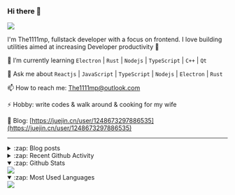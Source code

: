 ### Hi there 👋

![](https://komarev.com/ghpvc/?username=1111mp&color=green)

I'm The1111mp, fullstack developer with a focus on frontend. I love building utilities aimed at increasing Developer productivity 🙌

🌱 I’m currently learning `Electron` | `Rust` | `Nodejs` | `TypeScript` | `C++` | `Qt`

💬 Ask me about `Reactjs` | `JavaScript` | `TypeScript` | `Nodejs` | `Electron` | `Rust`

📫 How to reach me: <a href="mailto:The1111mp@outlook.com">The1111mp@outlook.com</a>

⚡ Hobby: write codes & walk around & cooking for my wife

📖 Blog: [https://juejin.cn/user/1248673297886535](https://juejin.cn/user/1248673297886535)

***

<details>
  <summary>:zap: Blog posts</summary>

  - [这里有从零开始构建现代化前端UI组件库所需要的一切](https://juejin.cn/post/7324011329883045915)
  - [使用 nvm-desktop 轻松安装和管理多个 node 版本](https://juejin.cn/post/7267791228872179727)
  - [Electron 中集成 SQLite3 数据库的最佳实践](https://juejin.cn/post/7202807471881306172)
  - [从0开发IM，单聊群聊在线离线消息以及消息的已读未读功能](https://juejin.cn/post/7202583557751865401)
  - [Electron（网页）中实现接近微信消息发送体验的消息输入框及界面](https://juejin.cn/post/7252505446396575781)
  - [Qt中基于QWebEngineView和QWebChannel实现与web的交互](https://juejin.cn/post/7238423148555501629)
</details>

<details>
  <summary>:zap: Recent Github Activity</summary>

  <!--START_SECTION:activity-->
1. 🗣 Commented on [#166](https://github.com/1111mp/nvm-desktop/issues/166#issuecomment-2684108423) in [1111mp/nvm-desktop](https://github.com/1111mp/nvm-desktop)
2. 🗣 Commented on [#165](https://github.com/1111mp/nvm-desktop/issues/165#issuecomment-2684106782) in [1111mp/nvm-desktop](https://github.com/1111mp/nvm-desktop)
3. 🗣 Commented on [#164](https://github.com/1111mp/nvm-desktop/issues/164#issuecomment-2683896747) in [1111mp/nvm-desktop](https://github.com/1111mp/nvm-desktop)
4. 🗣 Commented on [#164](https://github.com/1111mp/nvm-desktop/issues/164#issuecomment-2683724801) in [1111mp/nvm-desktop](https://github.com/1111mp/nvm-desktop)
5. 🗣 Commented on [#165](https://github.com/1111mp/nvm-desktop/issues/165#issuecomment-2683711294) in [1111mp/nvm-desktop](https://github.com/1111mp/nvm-desktop)
6. 🗣 Commented on [#165](https://github.com/1111mp/nvm-desktop/issues/165#issuecomment-2683691607) in [1111mp/nvm-desktop](https://github.com/1111mp/nvm-desktop)
7. 🗣 Commented on [#164](https://github.com/1111mp/nvm-desktop/issues/164#issuecomment-2683682864) in [1111mp/nvm-desktop](https://github.com/1111mp/nvm-desktop)
8. 🗣 Commented on [#164](https://github.com/1111mp/nvm-desktop/issues/164#issuecomment-2680392137) in [1111mp/nvm-desktop](https://github.com/1111mp/nvm-desktop)
9. 🗣 Commented on [#164](https://github.com/1111mp/nvm-desktop/issues/164#issuecomment-2680307908) in [1111mp/nvm-desktop](https://github.com/1111mp/nvm-desktop)
10. 🗣 Commented on [#164](https://github.com/1111mp/nvm-desktop/issues/164#issuecomment-2677711134) in [1111mp/nvm-desktop](https://github.com/1111mp/nvm-desktop)
  <!--END_SECTION:activity-->
</details>

<details open>
  <summary>:zap: Github Stats</summary>

  <img align="center" src="https://github-readme-stats-sigma-five.vercel.app/api?username=1111mp&show_icons=true&hide_border=true&theme=gruvbox" />
</details>

<details open>
  <summary>:zap: Most Used Languages</summary>

  <img align="center" src="https://github-readme-stats-sigma-five.vercel.app/api/top-langs/?username=1111mp&layout=compact&show_icons=true&hide_border=true&theme=gruvbox" />
</details>


<!--
**1111mp/1111mp** is a ✨ _special_ ✨ repository because its `README.md` (this file) appears on your GitHub profile.

Here are some ideas to get you started:

- 🔭 I’m currently working on ...
- 🌱 I’m currently learning ...
- 👯 I’m looking to collaborate on ...
- 🤔 I’m looking for help with ...
- 💬 Ask me about ...
- 📫 How to reach me: ...
- 😄 Pronouns: ...
- ⚡ Fun fact: ...
-->
